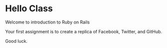 # Hello Class

Welcome to introduction to Ruby on Rails

Your first assignment is to create a replica of Facebook, Twitter, and GitHub.

Good luck.
